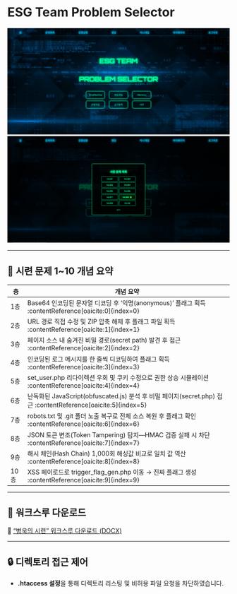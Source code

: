 # ESG Team Problem Selector

<!-- 메인 화면 GIF or 스크린샷 -->
[![메인 화면](esg%20메인화면.PNG)](esg%20메인화면.PNG)
[![시련 문제 목록](시련.PNG)](시련.PNG)

---

## 🔢 시련 문제 1~10 개념 요약

| 층   | 개념 요약                                                        |
| ---- | ---------------------------------------------------------------- |
| 1층  | Base64 인코딩된 문자열 디코딩 후 ‘익명(anonymous)’ 플래그 획득 :contentReference[oaicite:0]{index=0} |
| 2층  | URL 경로 직접 수정 및 ZIP 압축 해제 후 플래그 파일 획득 :contentReference[oaicite:1]{index=1} |
| 3층  | 페이지 소스 내 숨겨진 비밀 경로(secret path) 발견 후 접근 :contentReference[oaicite:2]{index=2} |
| 4층  | 인코딩된 로그 메시지를 한 줄씩 디코딩하여 플래그 획득 :contentReference[oaicite:3]{index=3} |
| 5층  | set_user.php 리다이렉션 우회 및 쿠키 수정으로 권한 상승 시뮬레이션 :contentReference[oaicite:4]{index=4} |
| 6층  | 난독화된 JavaScript(obfuscated.js) 분석 후 비밀 페이지(secret.php) 접근 :contentReference[oaicite:5]{index=5} |
| 7층  | robots.txt 및 .git 폴더 노출 복구로 전체 소스 복원 후 플래그 확인 :contentReference[oaicite:6]{index=6} |
| 8층  | JSON 토큰 변조(Token Tampering) 탐지—HMAC 검증 실패 시 차단 :contentReference[oaicite:7]{index=7} |
| 9층  | 해시 체인(Hash Chain) 1,000회 해싱값 비교로 일치 값 역산 :contentReference[oaicite:8]{index=8} |
| 10층 | XSS 페이로드로 trigger_flag_gen.php 이동 → 진짜 플래그 생성 :contentReference[oaicite:9]{index=9} |

---
## 📄 워크스루 다운로드

📄 [“병욱의 시련” 워크스루 다운로드 (DOCX)](https://raw.githubusercontent.com/byungwook99/war_game_esg/main/%EB%B3%91%EC%9A%B1%EC%9D%98%20%EC%8B%9C%EB%A0%A8%20%EB%8B%B5%EC%95%88.docx)

---

## 🔒 디렉토리 접근 제어

- **.htaccess 설정**을 통해 디렉토리 리스팅 및 비허용 파일 요청을 차단하였습니다.

